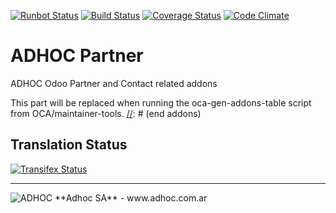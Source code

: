 [![Runbot Status](http://runbot.adhoc.com.ar/runbot/badge/flat/48/9.0.svg)](http://runbot.adhoc.com.ar/runbot/repo/github-com-ingadhoc-partner-48)
[![Build Status](https://travis-ci.org/ingadhoc/partner.svg?branch=9.0)](https://travis-ci.org/ingadhoc/partner)
[![Coverage Status](https://coveralls.io/repos/ingadhoc/partner/badge.png?branch=9.0)](https://coveralls.io/r/ingadhoc/partner?branch=9.0)
[![Code Climate](https://codeclimate.com/github/ingadhoc/partner/badges/gpa.svg)](https://codeclimate.com/github/ingadhoc/partner)

# ADHOC Partner

ADHOC Odoo Partner and Contact related addons

[//]: # (addons)
This part will be replaced when running the oca-gen-addons-table script from OCA/maintainer-tools.
[//]: # (end addons)

Translation Status
------------------
[![Transifex Status](https://www.transifex.com/projects/p/ingadhoc-partner-9-0/chart/image_png)](https://www.transifex.com/projects/p/ingadhoc-partner-9-0)

----

<img alt="ADHOC" src="http://fotos.subefotos.com/83fed853c1e15a8023b86b2b22d6145bo.png" />
**Adhoc SA** - www.adhoc.com.ar
